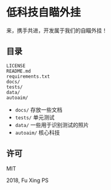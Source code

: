 # 低科技自瞄外挂

来，携手共进，开发属于我们的自瞄外挂！

## 目录

```
LICENSE
README.md
requirements.txt
docs/
tests/
data/
autoaim/
```
- `docs/` 存放一些文档
- `tests/` 单元测试
- `data/` 一些用于识别测试的照片
- `autoaim/` 核心科技

## 许可

MIT

2018, Fu Xing PS